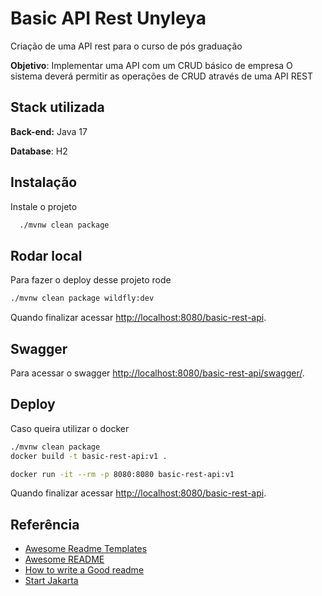 # Basic API Rest Unyleya 

Criação de uma API rest para o curso de pós graduação

**Objetivo**: Implementar uma API com um CRUD básico de empresa
O sistema deverá permitir as operações de CRUD através de uma API REST

## Stack utilizada

**Back-end:** Java 17

**Database**: H2


## Instalação

Instale o projeto

```bash
  ./mvnw clean package
```
    
## Rodar local

Para fazer o deploy desse projeto rode
```bash
./mvnw clean package wildfly:dev
```
Quando finalizar acessar [http://localhost:8080/basic-rest-api](http://localhost:8080/basic-rest-api).

## Swagger 
Para acessar o swagger [http://localhost:8080/basic-rest-api/swagger/](http://localhost:8080/basic-rest-api/swagger/).

## Deploy

Caso queira utilizar o docker

```bash
./mvnw clean package
docker build -t basic-rest-api:v1 .
```

```bash
docker run -it --rm -p 8080:8080 basic-rest-api:v1
```

Quando finalizar acessar [http://localhost:8080/basic-rest-api](http://localhost:8080/basic-rest-api).

## Referência

 - [Awesome Readme Templates](https://awesomeopensource.com/project/elangosundar/awesome-README-templates)
 - [Awesome README](https://github.com/matiassingers/awesome-readme)
 - [How to write a Good readme](https://bulldogjob.com/news/449-how-to-write-a-good-readme-for-your-github-project)
 - [Start Jakarta](https://start.jakarta.ee/)

